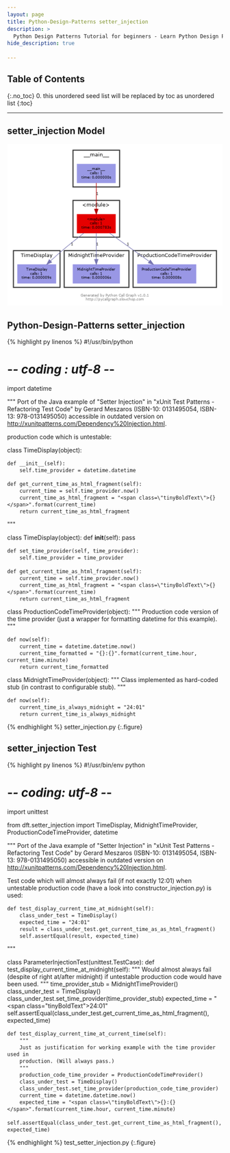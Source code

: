 ```yaml
---
layout: page
title: Python-Design-Patterns setter_injection
description: >
  Python Design Patterns Tutorial for beginners - Learn Python Design Patterns in simple and easy steps starting from basic to advanced concepts with examples ...
hide_description: true

---
```


## Table of Contents
{:.no_toc}
0. this unordered seed list will be replaced by toc as unordered list
{:toc}

---

## setter_injection Model

![](/courses/python-fesign-patterns//dft/setter_injection.py.png)

## Python-Design-Patterns setter_injection

{% highlight py linenos %}
#!/usr/bin/python
# -*- coding : utf-8 -*-
import datetime

"""
Port of the Java example of "Setter Injection" in
"xUnit Test Patterns - Refactoring Test Code" by Gerard Meszaros
(ISBN-10: 0131495054, ISBN-13: 978-0131495050) accessible in outdated version on
http://xunitpatterns.com/Dependency%20Injection.html.

production code which is untestable:

class TimeDisplay(object):

    def __init__(self):
        self.time_provider = datetime.datetime

    def get_current_time_as_html_fragment(self):
        current_time = self.time_provider.now()
        current_time_as_html_fragment = "<span class=\"tinyBoldText\">{}</span>".format(current_time)
        return current_time_as_html_fragment
"""

class TimeDisplay(object):
    def __init__(self):
        pass

    def set_time_provider(self, time_provider):
        self.time_provider = time_provider

    def get_current_time_as_html_fragment(self):
        current_time = self.time_provider.now()
        current_time_as_html_fragment = "<span class=\"tinyBoldText\">{}</span>".format(current_time)
        return current_time_as_html_fragment

class ProductionCodeTimeProvider(object):
    """
    Production code version of the time provider (just a wrapper for formatting
    datetime for this example).
    """

    def now(self):
        current_time = datetime.datetime.now()
        current_time_formatted = "{}:{}".format(current_time.hour, current_time.minute)
        return current_time_formatted

class MidnightTimeProvider(object):
    """
    Class implemented as hard-coded stub (in contrast to configurable stub).
    """

    def now(self):
        current_time_is_always_midnight = "24:01"
        return current_time_is_always_midnight
{% endhighlight %}
setter_injection.py
{:.figure}

## setter_injection Test

{% highlight py linenos %}
#!/usr/bin/env python
# -*- coding: utf-8 -*-
import unittest

from dft.setter_injection import TimeDisplay, MidnightTimeProvider, ProductionCodeTimeProvider, datetime

"""
Port of the Java example of "Setter Injection" in
"xUnit Test Patterns - Refactoring Test Code" by Gerard Meszaros
(ISBN-10: 0131495054, ISBN-13: 978-0131495050) accessible in outdated version on
http://xunitpatterns.com/Dependency%20Injection.html.

Test code which will almost always fail (if not exactly 12:01) when untestable
production code (have a look into constructor_injection.py) is used:

    def test_display_current_time_at_midnight(self):
        class_under_test = TimeDisplay()
        expected_time = "24:01"
        result = class_under_test.get_current_time_as_as_html_fragment()
        self.assertEqual(result, expected_time)
"""

class ParameterInjectionTest(unittest.TestCase):
    def test_display_current_time_at_midnight(self):
        """
        Would almost always fail (despite of right at/after midnight) if
        untestable production code would have been used.
        """
        time_provider_stub = MidnightTimeProvider()
        class_under_test = TimeDisplay()
        class_under_test.set_time_provider(time_provider_stub)
        expected_time = "<span class=\"tinyBoldText\">24:01</span>"
        self.assertEqual(class_under_test.get_current_time_as_html_fragment(), expected_time)

    def test_display_current_time_at_current_time(self):
        """
        Just as justification for working example with the time provider used in
        production. (Will always pass.)
        """
        production_code_time_provider = ProductionCodeTimeProvider()
        class_under_test = TimeDisplay()
        class_under_test.set_time_provider(production_code_time_provider)
        current_time = datetime.datetime.now()
        expected_time = "<span class=\"tinyBoldText\">{}:{}</span>".format(current_time.hour, current_time.minute)
        self.assertEqual(class_under_test.get_current_time_as_html_fragment(), expected_time)
{% endhighlight %}
test_setter_injection.py
{:.figure}
